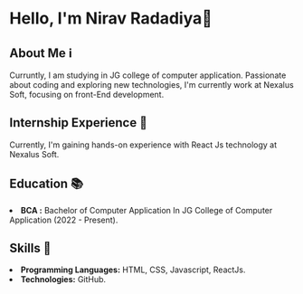 <h1>Hello, I'm Nirav Radadiya👋</h1>

<h2>About Me ℹ️</h2>
Curruntly, I am studying in JG college of computer application.
Passionate about coding and exploring new technologies, I'm currently work at Nexalus Soft, focusing on front-End development.

<h2>Internship Experience 💼</h2>
Currently, I'm gaining hands-on experience with React Js technology at Nexalus Soft.

<h2>Education 📚</h2>
<li><b>BCA :</b> Bachelor of Computer Application
In JG College of Computer Application (2022 - Present).</li>

<h2>Skills 🚀</h2>
<li><b>Programming Languages:</b> HTML, CSS, Javascript, ReactJs.</li>
<li><b>Technologies:</b> GitHub.</li>
